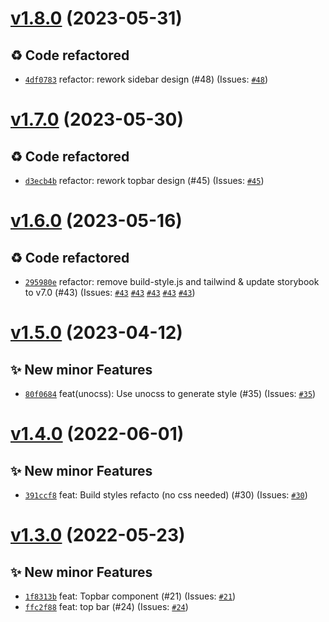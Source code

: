 # [v1.8.0](https://github.com/Candy-Doc/candy-doc-components-library/compare/v1.7.0...v1.8.0) (2023-05-31)

## ♻ Code refactored
- [`4df0783`](https://github.com/Candy-Doc/candy-doc-components-library/commit/4df0783)  refactor: rework sidebar design (#48) (Issues: [`#48`](https://github.com/Candy-Doc/candy-doc-components-library/issues/48))

# [v1.7.0](https://github.com/Candy-Doc/candy-doc-components-library/compare/v1.6.0...v1.7.0) (2023-05-30)

## ♻ Code refactored
- [`d3ecb4b`](https://github.com/Candy-Doc/candy-doc-components-library/commit/d3ecb4b)  refactor: rework topbar design (#45) (Issues: [`#45`](https://github.com/Candy-Doc/candy-doc-components-library/issues/45))

# [v1.6.0](https://github.com/Candy-Doc/candy-doc-components-library/compare/v1.5.0...v1.6.0) (2023-05-16)

## ♻ Code refactored
- [`295980e`](https://github.com/Candy-Doc/candy-doc-components-library/commit/295980e)  refactor: remove build-style.js and tailwind &amp; update storybook to v7.0 (#43) (Issues: [`#43`](https://github.com/Candy-Doc/candy-doc-components-library/issues/43) [`#43`](https://github.com/Candy-Doc/candy-doc-components-library/issues/43) [`#43`](https://github.com/Candy-Doc/candy-doc-components-library/issues/43) [`#43`](https://github.com/Candy-Doc/candy-doc-components-library/issues/43) [`#43`](https://github.com/Candy-Doc/candy-doc-components-library/issues/43))

# [v1.5.0](https://github.com/Candy-Doc/candy-doc-components-library/compare/v1.4.0...v1.5.0) (2023-04-12)

## ✨ New minor Features
- [`80f0684`](https://github.com/Candy-Doc/candy-doc-components-library/commit/80f0684)  feat(unocss): Use unocss to generate style (#35) (Issues: [`#35`](https://github.com/Candy-Doc/candy-doc-components-library/issues/35))

# [v1.4.0](https://github.com/Candy-Doc/candy-doc-components-library/compare/v1.3.0...v1.4.0) (2022-06-01)

## ✨ New minor Features
- [`391ccf8`](https://github.com/Candy-Doc/candy-doc-components-library/commit/391ccf8)  feat: Build styles refacto (no css needed) (#30) (Issues: [`#30`](https://github.com/Candy-Doc/candy-doc-components-library/issues/30))

# [v1.3.0](https://github.com/Candy-Doc/candy-doc-components-library/compare/v1.2.1...v1.3.0) (2022-05-23)

## ✨ New minor Features
- [`1f8313b`](https://github.com/Candy-Doc/candy-doc-components-library/commit/1f8313b)  feat: Topbar component (#21) (Issues: [`#21`](https://github.com/Candy-Doc/candy-doc-components-library/issues/21))
- [`ffc2f88`](https://github.com/Candy-Doc/candy-doc-components-library/commit/ffc2f88)  feat: top bar (#24) (Issues: [`#24`](https://github.com/Candy-Doc/candy-doc-components-library/issues/24))
